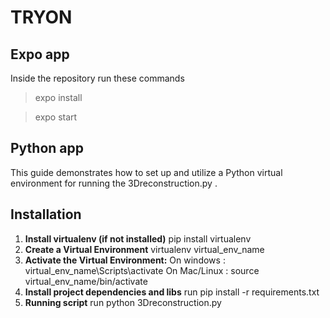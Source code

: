 # TRYON
## Expo app
Inside the repository run  these commands

> expo install

> expo start

    
    
## Python app
This guide demonstrates how to set up and utilize a Python virtual environment for running the 3Dreconstruction.py .

## Installation
1. **Install virtualenv (if not installed)**
   pip install virtualenv
2. **Create a Virtual Environment**
    virtualenv virtual_env_name
3. **Activate the Virtual Environment:**
    On windows : virtual_env_name\Scripts\activate
    On Mac/Linux : source virtual_env_name/bin/activate
4. **Install project dependencies and libs**
    run pip install -r requirements.txt
5. **Running script**
    run python 3Dreconstruction.py
